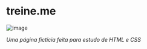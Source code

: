 # treine.me

![image](https://user-images.githubusercontent.com/109961465/228613953-b5ef256b-93a2-4873-bd72-64dfbf6a5dcf.png)

_Uma página fictícia feita para estudo de HTML e CSS_
